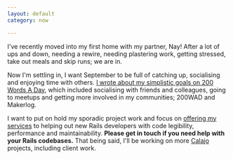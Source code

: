 ```yaml
---
layout: default
category: now

---
```


I've recently moved into my first home with my partner, Nay! After a lot of ups
and down, needing a rewire, needing plastering work, getting stressed, take out
meals and skip runs; we are in.

Now I'm settling in, I want September to be full of catching up, socialising and
enjoying time with others.
[I wrote about my simplistic goals on 200 Words A Day](https://200wordsaday.com/words/social-september-262915d6c3c8ecb28d),
which included socialising with friends and colleagues, going to meetups and
getting more involved in my communities; 200WAD and Makerlog.

I want to put on hold my sporadic project work and focus on
[offering my services](https://200wordsaday.com/words/offering-my-services-260305d66e9077cf9a)
to helping out new Rails developers with code legibility, performance and
maintainability. <strong>Please get in touch if you need help with your Rails
codebases.</strong> That being said, I'll be working on more
[Calajo](https://calajo.co.uk) projects, including client work.
